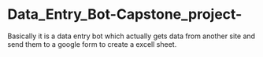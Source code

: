 # Data_Entry_Bot-Capstone_project-
Basically it is a data entry bot which actually gets data from another site and send them to a google form to create a excell sheet.
